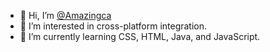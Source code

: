 - 👋 Hi, I’m [@Amazingca](https://twitter.com/Amazingca_)
- 👀 I’m interested in cross-platform integration.
- 🌱 I’m currently learning CSS, HTML, Java, and JavaScript.

<!---
Amazingca/Amazingca is a ✨ special ✨ repository because its `README.md` (this file) appears on your GitHub profile.
You can click the Preview link to take a look at your changes.
--->
